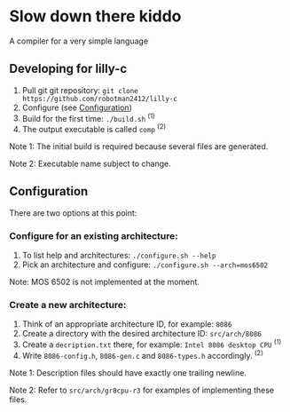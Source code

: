 # Slow down there kiddo
A compiler for a very simple language

## Developing for lilly-c
1. Pull git git repository: `git clone https://github.com/robotman2412/lilly-c`
2. Configure (see [Configuration](#Configuration))
3. Build for the first time: `./build.sh` <sup>(1)</sup>
4. The output executable is called `comp` <sup>(2)</sup>

Note 1: The initial build is required because several files are generated.

Note 2: Executable name subject to change.

## Configuration
There are two options at this point:

### Configure for an existing architecture:
1. To list help and architectures: `./configure.sh --help`
2. Pick an architecture and configure: `./configure.sh --arch=mos6502`

Note: MOS 6502 is not implemented at the moment.

### Create a new architecture:
1. Think of an appropriate architecture ID, for example: `8086`
1. Create a directory with the desired architecture ID: `src/arch/8086`
2. Create a `decription.txt` there, for example: `Intel 8086 desktop CPU` <sup>(1)</sup>
3. Write `8086-config.h`, `8086-gen.c` and `8086-types.h` accordingly. <sup>(2)</sup>

Note 1: Description files should have exactly one trailing newline.

Note 2: Refer to `src/arch/gr8cpu-r3` for examples of implementing these files.

